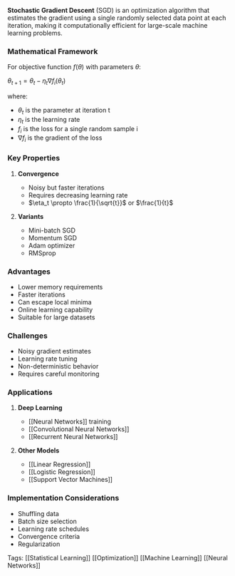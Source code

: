 **Stochastic Gradient Descent** (SGD) is an optimization algorithm that estimates the gradient using a single randomly selected data point at each iteration, making it computationally efficient for large-scale machine learning problems.

### Mathematical Framework
For objective function $f(\theta)$ with parameters $\theta$:

$\theta_{t+1} = \theta_t - \eta_t \nabla f_i(\theta_t)$

where:
- $\theta_t$ is the parameter at iteration t
- $\eta_t$ is the learning rate
- $f_i$ is the loss for a single random sample i
- $\nabla f_i$ is the gradient of the loss

### Key Properties
1. **Convergence**
   - Noisy but faster iterations
   - Requires decreasing learning rate
   - $\eta_t \propto \frac{1}{\sqrt{t}}$ or $\frac{1}{t}$

2. **Variants**
   - Mini-batch SGD
   - Momentum SGD
   - Adam optimizer
   - RMSprop

### Advantages
- Lower memory requirements
- Faster iterations
- Can escape local minima
- Online learning capability
- Suitable for large datasets

### Challenges
- Noisy gradient estimates
- Learning rate tuning
- Non-deterministic behavior
- Requires careful monitoring

### Applications
1. **Deep Learning**
   - [[Neural Networks]] training
   - [[Convolutional Neural Networks]]
   - [[Recurrent Neural Networks]]

2. **Other Models**
   - [[Linear Regression]]
   - [[Logistic Regression]]
   - [[Support Vector Machines]]

### Implementation Considerations
- Shuffling data
- Batch size selection
- Learning rate schedules
- Convergence criteria
- Regularization

Tags:
[[Statistical Learning]]
[[Optimization]]
[[Machine Learning]]
[[Neural Networks]]
